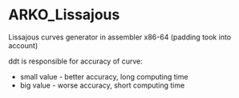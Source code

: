 # ARKO_Lissajous
Lissajous curves generator in assembler x86-64 (padding took into account)

ddt is responsible for accuracy of curve:  
- small value - better accuracy, long computing time
- big value - worse accuracy, short computing time
